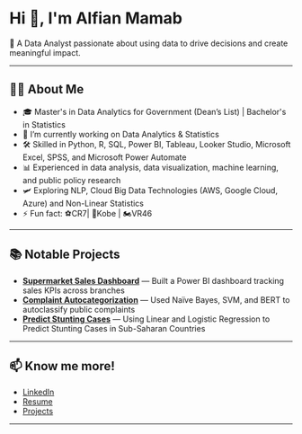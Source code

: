 # Hi 👋, I'm Alfian Mamab

🎯 A Data Analyst passionate about using data to drive decisions and create meaningful impact.

---

## 🧑‍💻 About Me
- 🎓 Master's in Data Analytics for Government (Dean’s List) | Bachelor's in Statistics
- 🔭 I’m currently working on Data Analytics & Statistics
- 🛠️ Skilled in Python, R, SQL, Power BI, Tableau, Looker Studio, Microsoft Excel, SPSS, and Microsoft Power Automate
- 📊 Experienced in data analysis, data visualization, machine learning, and public policy research
- 🛩️ Exploring NLP, Cloud Big Data Technologies (AWS, Google Cloud, Azure) and Non-Linear Statistics  
- ⚡ Fun fact: ⚽CR7| 🏀Kobe | 🏍️VR46

---

## 📚 Notable Projects
- [**Supermarket Sales Dashboard**](https://github.com/alfian-mamab/Supermarket_Dashboard) — Built a Power BI dashboard tracking sales KPIs across branches
- [**Complaint Autocategorization**](https://github.com/alfian-mamab/NLP_Complaint_Data) — Used Naïve Bayes, SVM, and BERT to autoclassify public complaints
- [**Predict Stunting Cases**](https://github.com/alfian-mamab/Sub-Saharan_Child_Height) — Using Linear and Logistic Regression to Predict Stunting Cases in Sub-Saharan Countries

---

## 📫 Know me more!
- [LinkedIn](https://www.linkedin.com/in/alfianmamab/)
- [Resume](https://drive.google.com/file/d/1f8N6MlDMklROkoaVVONerTNAZE_sxIiB/view?usp=drive_link)
- [Projects](https://github.com/alfian-mamab?tab=repositories)

---

